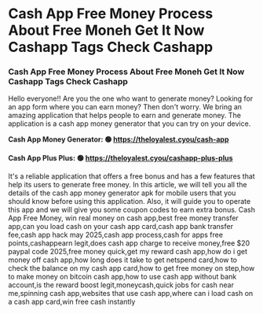 # Cash App Free Money Process About Free Moneh Get It Now Cashapp Tags Check Cashapp

### Cash App Free Money Process About Free Moneh Get It Now Cashapp Tags Check Cashapp

Hello everyone!! Are you the one who want to generate money? Looking for an app form where you can earn money? Then don't worry. We bring an amazing application that helps people to earn and generate money. The application is a cash app money generator that you can try on your device.

<strong>Cash App Money Generator: 🟢 https://theloyalest.cyou/cash-app</strong>

<strong>Cash App Plus Plus: 🟢 https://theloyalest.cyou/cashapp-plus-plus</strong>

It's a reliable application that offers a free bonus and has a few features that help its users to generate free money. In this article, we will tell you all the details of the cash app money generator apk for mobile users that you should know before using this application. Also, it will guide you to operate this app and we will give you some coupon codes to earn extra bonus. Cash App Free Money, win real money on cash app,best free money transfer app,can you load cash on your cash app card,cash app bank transfer fee,cash app hack may 2025,cash app process,cash for apps free points,cashappearn legit,does cash app charge to receive money,free $20 paypal code 2025,free money quick,get my reward cash app,how do i get money off cash app,how long does it take to get netspend card,how to check the balance on my cash app card,how to get free money on step,how to make money on bitcoin cash app,how to use cash app without bank account,is the reward boost legit,moneycash,quick jobs for cash near me,spinning cash app,websites that use cash app,where can i load cash on a cash app card,win free cash instantly
